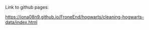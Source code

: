Link to github pages:

https://jona08n9.github.io/FroneEnd/hogwarts/cleaning-hogwarts-data/index.html
